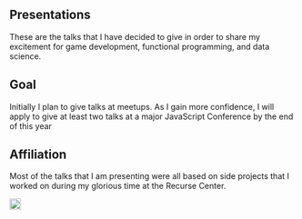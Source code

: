 ## Presentations

These are the talks that I have decided to give in order to share my excitement for game development, functional programming, and data science.

## Goal

Initially I plan to give talks at meetups. As I gain more confidence, I will apply to give at least two talks at a major JavaScript Conference by the end of this year

## Affiliation

Most of the talks that I am presenting were all based on side projects that I worked on during my glorious time at the Recurse Center.

<a href='http://www.recurse.com' title='Made with love at the Recurse Center'><img src='https://cloud.githubusercontent.com/assets/2883345/11325206/336ea5f4-9150-11e5-9e90-d86ad31993d8.png' height='20px'/></a>
